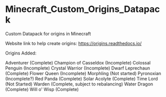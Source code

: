 # Minecraft_Custom_Origins_Datapack
Custom Datapack for origins in Minecraft

Website link to help create origins: https://origins.readthedocs.io/


Origins Added:

Adventurer (Complete)
Champion of Casseldox (Incomplete)
Colossal Penguin (Incomplete)
Crystal Warrior (Incomplete)
Dwarf Leprechaun (Complete)
Flower Queen (Incomplete)
Morphling (Not started)
Pyronoxian (Incomplete?)
Red Panda (Complete)
Solar Acolyte (Complete)
Time Lord (Not Started)
Warden (Complete, subject to rebalancing)
Water Dragon (Complete)
Will o' Wisp (Complete)
